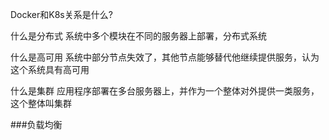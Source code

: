 Docker和K8s关系是什么?

什么是分布式
系统中多个模块在不同的服务器上部署，分布式系统

什么是高可用
系统中部分节点失效了，其他节点能够替代他继续提供服务，认为这个系统具有高可用

什么是集群
应用程序部署在多台服务器上，并作为一个整体对外提供一类服务，这个整体叫集群

###负载均衡
